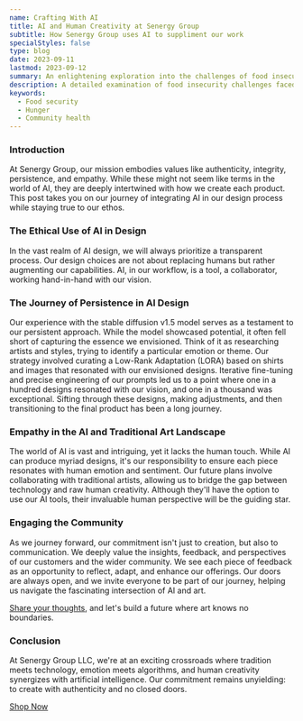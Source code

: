 ```yaml
---
name: Crafting With AI
title: AI and Human Creativity at Senergy Group
subtitle: How Senergy Group uses AI to suppliment our work
specialStyles: false
type: blog
date: 2023-09-11
lastmod: 2023-09-12
summary: An enlightening exploration into the challenges of food insecurity faced by Black Hawk County residents, and the broader implications for community health.
description: A detailed examination of food insecurity challenges faced by Black Hawk County residents.
keywords:
  - Food security
  - Hunger
  - Community health
---
```


### Introduction

At Senergy Group, our mission embodies values like authenticity, integrity, persistence, and empathy. While these might not seem like terms in the world of AI, they are deeply intertwined with how we create each product. This post takes you on our journey of integrating AI in our design process while staying true to our ethos.

### The Ethical Use of AI in Design

In the vast realm of AI design, we will always prioritize a transparent process. Our design choices are not about replacing humans but rather augmenting our capabilities. AI, in our workflow, is a tool, a collaborator, working hand-in-hand with our vision.


### The Journey of Persistence in AI Design

Our experience with the stable diffusion v1.5 model serves as a testament to our persistent approach. While the model showcased potential, it often fell short of capturing the essence we envisioned. Think of it as researching artists and styles, trying to identify a particular emotion or theme. Our strategy involved curating a Low-Rank Adaptation (LORA) based on shirts and images that resonated with our envisioned designs. Iterative fine-tuning and precise engineering of our prompts led us to a point where one in a hundred designs resonated with our vision, and one in a thousand was exceptional. Sifting through these designs, making adjustments, and then transitioning to the final product has been a long journey.


### Empathy in the AI and Traditional Art Landscape

The world of AI is vast and intriguing, yet it lacks the human touch. While AI can produce myriad designs, it's our responsibility to ensure each piece resonates with human emotion and sentiment. Our future plans involve collaborating with traditional artists, allowing us to bridge the gap between technology and raw human creativity. Although they'll have the option to use our AI tools, their invaluable human perspective will be the guiding star.


### Engaging the Community

As we journey forward, our commitment isn't just to creation, but also to communication. We deeply value the insights, feedback, and perspectives of our customers and the wider community. We see each piece of feedback as an opportunity to reflect, adapt, and enhance our offerings. Our doors are always open, and we invite everyone to be part of our journey, helping us navigate the fascinating intersection of AI and art. 

[Share your thoughts](/contact/), and let's build a future where art knows no boundaries.


### Conclusion

At Senergy Group LLC, we're at an exciting crossroads where tradition meets technology, emotion meets algorithms, and human creativity synergizes with artificial intelligence. Our commitment remains unyielding: to create with authenticity and no closed doors.



<div class="sticky-cta-container">
    <a href="/" class="sticky-cta">Shop Now</a>
</div>
